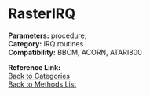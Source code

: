 # RasterIRQ

**Parameters:** procedure;  
**Category:** IRQ routines  
**Compatibility:** BBCM, ACORN, ATARI800  

**Reference Link:**  
[Back to Categories](../categories/irq_routines.md)  
[Back to Methods List](../../SUMMARY.md)
